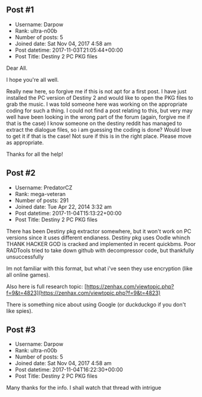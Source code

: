## Post #1
- Username: Darpow
- Rank: ultra-n00b
- Number of posts: 5
- Joined date: Sat Nov 04, 2017 4:58 am
- Post datetime: 2017-11-03T21:05:44+00:00
- Post Title: Destiny 2 PC PKG files

Dear All.

I hope you're all well.

Really new here, so forgive me if this is not apt for a first post.
I have just installed the PC version of Destiny 2 and would like to open the PKG files to grab the music. I was told someone here was working on the appropriate coding for such a thing.
I could not find a post relating to this, but very may well have been looking in the wrong part of the forum (again, forgive me if that is the case) 
I know someone on the destiny reddit has managed to extract the dialogue files, so i am guessing the coding is done? 
Would love to get it if that is the case!
Not sure if this is in the right place. Please move as appropriate. 

Thanks for all the help!
## Post #2
- Username: PredatorCZ
- Rank: mega-veteran
- Number of posts: 291
- Joined date: Tue Apr 22, 2014 3:32 am
- Post datetime: 2017-11-04T15:13:22+00:00
- Post Title: Destiny 2 PC PKG files

There has been Destiny pkg extractor somewhere, but it won't work on PC versions since it uses different endianess.
Destiny pkg uses Oodle whinch THANK HACKER GOD is cracked and implemented in recent quickbms. Poor RADTools tried to take down github with decompressor code, but thankfully unsuccessfully   

Im not familiar with this format, but what i've seen they use encryption (like all online games).

Also here is full research topic: [https://zenhax.com/viewtopic.php?f=9&t=4823](https://zenhax.com/viewtopic.php?f=9&t=4823)

There is something nice about using Google (or duckduckgo if you don't like spies).
## Post #3
- Username: Darpow
- Rank: ultra-n00b
- Number of posts: 5
- Joined date: Sat Nov 04, 2017 4:58 am
- Post datetime: 2017-11-04T16:22:30+00:00
- Post Title: Destiny 2 PC PKG files

Many thanks for the info. I shall watch that thread with intrigue
